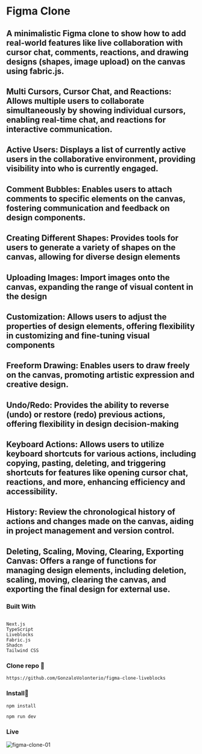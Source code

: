 # Figma Clone

## A minimalistic Figma clone to show how to add real-world features like live collaboration with cursor chat, comments, reactions, and drawing designs (shapes, image upload) on the canvas using fabric.js.

## Multi Cursors, Cursor Chat, and Reactions: Allows multiple users to collaborate simultaneously by showing individual cursors, enabling real-time chat, and reactions for interactive communication.
## Active Users: Displays a list of currently active users in the collaborative environment, providing visibility into who is currently engaged.
## Comment Bubbles: Enables users to attach comments to specific elements on the canvas, fostering communication and feedback on design components.
## Creating Different Shapes: Provides tools for users to generate a variety of shapes on the canvas, allowing for diverse design elements
## Uploading Images: Import images onto the canvas, expanding the range of visual content in the design
## Customization: Allows users to adjust the properties of design elements, offering flexibility in customizing and fine-tuning visual components
## Freeform Drawing: Enables users to draw freely on the canvas, promoting artistic expression and creative design.
## Undo/Redo: Provides the ability to reverse (undo) or restore (redo) previous actions, offering flexibility in design decision-making
## Keyboard Actions: Allows users to utilize keyboard shortcuts for various actions, including copying, pasting, deleting, and triggering shortcuts for features like opening cursor chat, reactions, and more, enhancing efficiency and accessibility.
## History: Review the chronological history of actions and changes made on the canvas, aiding in project management and version control.
## Deleting, Scaling, Moving, Clearing, Exporting Canvas: Offers a range of functions for managing design elements, including deletion, scaling, moving, clearing the canvas, and exporting the final design for external use.

### Built With

```

Next.js
TypeScript
Liveblocks
Fabric.js
Shadcn
Tailwind CSS

```

### Clone repo 🔧

```
https://github.com/GonzaloVolonterio/figma-clone-liveblocks
```
### Install🔧

```
npm install

npm run dev

```

### Live

![figma-clone-01](https://github.com/GonzaloVolonterio/figma-clone-liveblocks/assets/64506662/c2f0a13e-ffb8-4a17-921c-d7592ebde6cd)

